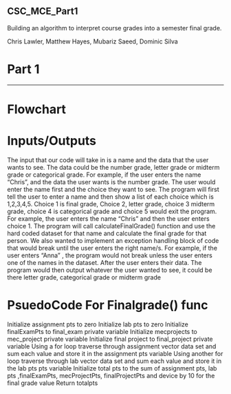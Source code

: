 ## CSC_MCE_Part1

Building an algorithm to interpret course grades into a semester final grade.

Chris Lawler, Matthew Hayes, Mubariz Saeed, Dominic Silva

# Part 1
_________________________________________________________________________________________________________________________________________________________________________
# Flowchart 






# Inputs/Outputs
The input that our code will take in is a name and the data that the user wants to see. The data could be the number grade, letter grade or midterm grade or categorical grade. For example, if the user enters the name “Chris”, and the data the user wants is the number grade. The user would enter the name first and the choice they want to see. The program will first tell the user to enter a name and then show a list of each choice which is 1,2,3,4,5. Choice 1 is final grade, Choice 2, letter grade, choice 3 midterm grade, choice 4 is categorical grade and choice 5 would exit the program. For example, the user enters the name “Chris” and then the user enters choice 1. The program will call calculateFinalGrade() function and use the hard coded dataset for that name and calculate the final grade for that person. We also wanted to implement an exception handling block of code that would break until the user enters the right name/s. For example, if the user enters “Anna” , the program would not break unless the user enters one of the names in the dataset. After the user enters their data. The program would then output whatever the user wanted to see, it could be there letter grade, categorical grade or midterm grade



# PsuedoCode For Finalgrade() func
Initialize assignment pts to zero
Initialize lab pts to zero
Initialize finalExamPts to final_exam private variable 
Initialize mecprojects to mec_project private variable 
Initialize final project to final_project private variable 
Using a for loop traverse through assignment vector data set and sum each value and store it in the assignment pts variable
Using another for loop traverse through lab vector data set and sum each value and store it in the lab pts pts variable
Initialize total pts to the sum of assignment pts, lab pts ,finalExamPts, mecProjectPts, finalProjectPts and device by 10 for the final grade value
Return totalpts 

